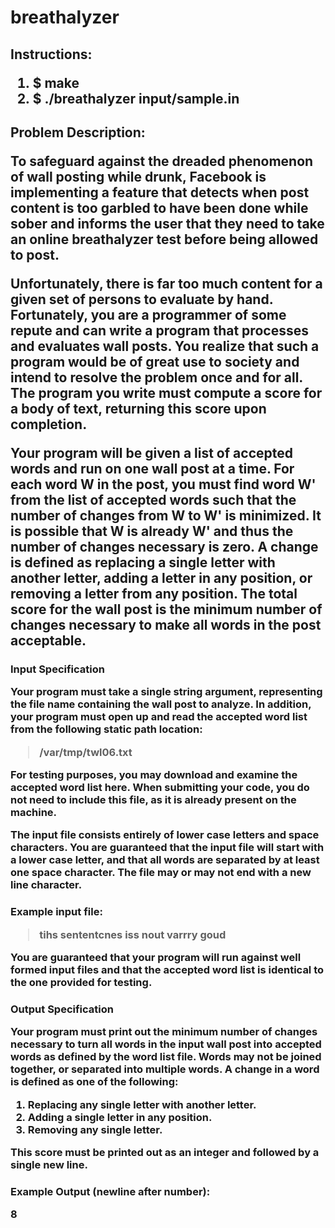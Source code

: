 # breathalyzer

<H2>Instructions:  

1. $ make  
2. $ ./breathalyzer input/sample.in  

<H2>Problem Description:

To safeguard against the dreaded phenomenon of wall posting while drunk, Facebook is implementing a feature that detects when post content is too garbled to have been done while sober and informs the user that they need to take an online breathalyzer test before being allowed to post. 

Unfortunately, there is far too much content for a given set of persons to evaluate by hand. Fortunately, you are a programmer of some repute and can write a program that processes and evaluates wall posts. You realize that such a program would be of great use to society and intend to resolve the problem once and for all. The program you write must compute a score for a body of text, returning this score upon completion. 

Your program will be given a list of accepted words and run on one wall post at a time. For each word W in the post, you must find word W' from the list of accepted words such that the number of changes from W to W' is minimized. It is possible that W is already W' and thus the number of changes necessary is zero. A change is defined as replacing a single letter with another letter, adding a letter in any position, or removing a letter from any position. The total score for the wall post is the minimum number of changes necessary to make all words in the post acceptable. 

<H3>Input Specification

Your program must take a single string argument, representing the file name containing the wall post to analyze. In addition, your program must open up and read the accepted word list from the following static path location:  
> /var/tmp/twl06.txt  

For testing purposes, you may download and examine the accepted word list here. When submitting your code, you do not need to include this file, as it is already present on the machine. 
  
The input file consists entirely of lower case letters and space characters. You are guaranteed that the input file will start with a lower case letter, and that all words are separated by at least one space character. The file may or may not end with a new line character. 

<H3>Example input file:  

>  tihs sententcnes iss nout varrry goud  
  
You are guaranteed that your program will run against well formed input files and that the accepted word list is identical to the one provided for testing. 

<H3>Output Specification

Your program must print out the minimum number of changes necessary to turn all words in the input wall post into accepted words as defined by the word list file. Words may not be joined together, or separated into multiple words. A change in a word is defined as one of the following:  

1. Replacing any single letter with another letter.  
2. Adding a single letter in any position.  
3. Removing any single letter.  

This score must be printed out as an integer and followed by a single new line.  

<H3>Example Output (newline after number):  

8
